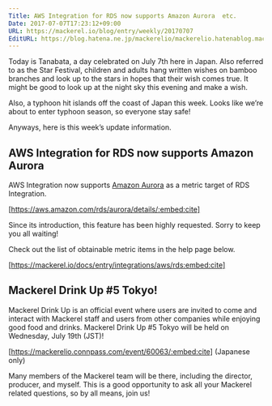 ```yaml
---
Title: AWS Integration for RDS now supports Amazon Aurora  etc.
Date: 2017-07-07T17:23:12+09:00
URL: https://mackerel.io/blog/entry/weekly/20170707
EditURL: https://blog.hatena.ne.jp/mackerelio/mackerelio.hatenablog.mackerel.io/atom/entry/8599973812277628586
---
```


Today is Tanabata, a day celebrated on July 7th here in Japan. Also referred to as the Star Festival, children and adults hang written wishes on bamboo branches and look up to the stars in hopes that their wish comes true. It might be good to look up at the night sky this evening and make a wish.

Also, a typhoon hit islands off the coast of Japan this week. Looks like we’re about to enter typhoon season, so everyone stay safe!

Anyways, here is this week’s update information.

## AWS Integration for RDS now supports Amazon Aurora 

AWS Integration now supports [Amazon Aurora](https://aws.amazon.com/rds/aurora/details/) as a metric target of RDS Integration.

[https://aws.amazon.com/rds/aurora/details/:embed:cite]

Since its introduction, this feature has been highly requested. Sorry to keep you all waiting!

Check out the list of obtainable metric items in the help page below.

[https://mackerel.io/docs/entry/integrations/aws/rds:embed:cite]

## Mackerel Drink Up #5 Tokyo!

Mackerel Drink Up is an official event where users are invited to come and interact with Mackerel staff and users from other companies while enjoying good food and drinks. Mackerel Drink Up #5 Tokyo will be held on Wednesday, July 19th (JST)!

[https://mackerelio.connpass.com/event/60063/:embed:cite] (Japanese only)

Many members of the Mackerel team will be there, including the director, producer, and myself. This is a good opportunity to ask all your Mackerel related questions, so by all means, join us!
